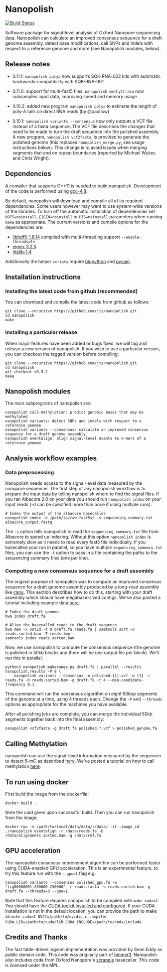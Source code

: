 # Nanopolish

[![Build Status](https://travis-ci.org/jts/nanopolish.svg?branch=master)](https://travis-ci.org/jts/nanopolish)

Software package for signal-level analysis of Oxford Nanopore sequencing data. Nanopolish can calculate an improved consensus sequence for a draft genome assembly, detect base modifications, call SNPs and indels with respect to a reference genome and more (see Nanopolish modules, below).

## Release notes

* 0.11.1: `nanopolish polya` now supports SQK-RNA-002 kits with automatic backwards-compatibility with SQK-RNA-001

* 0.11.0: support for multi-fast5 files. `nanopolish methyltrain` now subsamples input data, improving speed and memory usage

* 0.10.2: added new program `nanopolish polya` to estimate the length of poly-A tails on direct RNA reads (by @paultsw)

* 0.10.1: `nanopolish variants --consensus` now only outputs a VCF file instead of a fasta sequence. The VCF file describes the changes that need to be made to turn the draft sequence into the polished assembly. A new program, `nanopolish vcf2fasta`, is provided to generate the polished genome (this replaces `nanopolish_merge.py`, see usage instructions below). This change is to avoid issues when merging segments that end on repeat boundaries (reported by Michael Wykes and Chris Wright).

## Dependencies

A compiler that supports C++11 is needed to build nanopolish. Development of the code is performed using [gcc-4.8](https://gcc.gnu.org/gcc-4.8/).

By default, nanopolish will download and compile all of its required dependencies. Some users however may want to use system-wide versions of the libraries. To turn off the automatic installation of dependencies set `HDF5=noinstall`, `EIGEN=noinstall` or `HTS=noinstall` parameters when running `make` as appropriate. The current versions and compile options for the dependencies are:

* [libhdf5-1.8.14](http://www.hdfgroup.org/HDF5/release/obtain5.html) compiled with multi-threading support `--enable-threadsafe`
* [eigen-3.2.5](http://eigen.tuxfamily.org)
* [htslib-1.4](http://github.com/samtools/htslib) 

Additionally the helper `scripts` require [biopython](http://www.biopython.org) and [pysam](http://pysam.readthedocs.io/en/latest/installation.html).


## Installation instructions

### Installing the latest code from github (recommended)

You can download and compile the latest code from github as follows:

```
git clone --recursive https://github.com/jts/nanopolish.git
cd nanopolish
make
```

### Installing a particular release

When major features have been added or bugs fixed, we will tag and release a new version of nanopolish. If you wish to use a particular version, you can checkout the tagged version before compiling:

```
git clone --recursive https://github.com/jts/nanopolish.git
cd nanopolish
git checkout v0.9.2
make
```

## Nanopolish modules

The main subprograms of nanopolish are:

```
nanopolish call-methylation: predict genomic bases that may be methylated
nanopolish variants: detect SNPs and indels with respect to a reference genome
nanopolish variants --consensus: calculate an improved consensus sequence for a draft genome assembly
nanopolish eventalign: align signal-level events to k-mers of a reference genome
```

## Analysis workflow examples

### Data preprocessing

Nanopolish needs access to the signal-level data measured by the nanopore sequencer. The first step of any nanopolish workflow is to prepare the input data by telling nanopolish where to find the signal files. If you ran Albacore 2.0 on your data you should run `nanopolish index` on your input reads (-d can be specified more than once if using multiple runs):

```
# Index the output of the albacore basecaller
nanopolish index -d /path/to/raw_fast5s/ -s sequencing_summary.txt albacore_output.fastq
```

The `-s` option tells nanopolish to read the `sequencing_summary.txt` file from Albacore to speed up indexing. Without this option `nanopolish index` is extremely slow as it needs to read every fast5 file individually. If you basecalled your run in parallel, so you have multiple `sequencing_summary.txt` files, you can use the `-f` option to pass in a file containing the paths to the sequencing summary files (one per line).

### Computing a new consensus sequence for a draft assembly

The original purpose of nanopolish was to compute an improved consensus sequence for a draft genome assembly produced by a long-read assembly like [canu](https://github.com/marbl/canu). This section describes how to do this, starting with your draft assembly which should have megabase-sized contigs. We've also posted a tutorial including example data [here](http://nanopolish.readthedocs.io/en/latest/quickstart_consensus.html).

```
# Index the draft genome
bwa index draft.fa

# Align the basecalled reads to the draft sequence
bwa mem -x ont2d -t 8 draft.fa reads.fa | samtools sort -o reads.sorted.bam -T reads.tmp -
samtools index reads.sorted.bam
```

Now, we use nanopolish to compute the consensus sequence (the genome is polished in 50kb blocks and there will be one output file per block). We'll run this in parallel:

```
python3 nanopolish_makerange.py draft.fa | parallel --results nanopolish.results -P 8 \
    nanopolish variants --consensus -o polished.{1}.vcf -w {1} -r reads.fa -b reads.sorted.bam -g draft.fa -t 4 --min-candidate-frequency 0.1
```

This command will run the consensus algorithm on eight 50kbp segments of the genome at a time, using 4 threads each. Change the ```-P``` and ```--threads``` options as appropriate for the machines you have available.

After all polishing jobs are complete, you can merge the individual 50kb segments together back into the final assembly:

```
nanopolish vcf2fasta -g draft.fa polished.*.vcf > polished_genome.fa
```

## Calling Methylation

nanopolish can use the signal-level information measured by the sequencer to detect 5-mC as described [here](http://www.nature.com/nmeth/journal/vaop/ncurrent/full/nmeth.4184.html). We've posted a tutorial on how to call methylation [here](http://nanopolish.readthedocs.io/en/latest/quickstart_call_methylation.html).

## To run using docker

First build the image from the dockerfile:
```
docker build .
```
Note the uuid given upon successful build.
Then you can run nanopolish from the image:
```
docker run -v /path/to/local/data/data/:/data/ -it :image_id  ./nanopolish eventalign -r /data/reads.fa -b /data/alignments.sorted.bam -g /data/ref.fa
```

## GPU acceleration

The nanopolish consensus improvement algorithm can be performed faster using CUDA-enabled GPU acceleration. This is an experimental feature, to try this feature run with the `--gpu=1` flag e.g:
```
nanopolish variants --consensus polished_gpu.fa -w "tig00000001:200000-230000" -r reads.fasta -b reads.sorted.bam -g draft.fa --threads=8 --gpu=1
```
Note that this feature requires nanopolish to be compiled with `make cuda=1`. You should have the [CUDA toolkit installed and configured](https://docs.nvidia.com/cuda/cuda-quick-start-guide/). If your CUDA installation is not in the default location, you can provide the path to make as `make cuda=1 NVCC=/path/to/nvidia_c_compiler CUDA_LIB=/path/to/cuda/lib CUDA_INCLUDE=/path/to/cuda/include`.

## Credits and Thanks

The fast table-driven logsum implementation was provided by Sean Eddy as public domain code. This code was originally part of [hmmer3](http://hmmer.janelia.org/). Nanopolish also includes code from Oxford Nanopore's [scrappie](https://github.com/nanoporetech/scrappie) basecaller. This code is licensed under the MPL.
